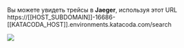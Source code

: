 Вы можете увидеть трейсы в **Jaeger**, используя этот URL 
https://[[HOST_SUBDOMAIN]]-16686-[[KATACODA_HOST]].environments.katacoda.com/search

![](/envoyproxy/scenarios/implementing-metrics-tracing/assets/traces.png)
